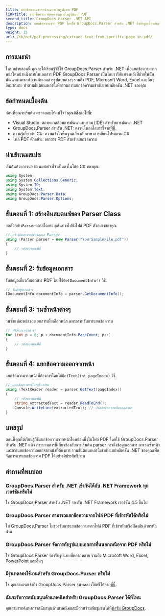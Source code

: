 ```yaml
---
title: แยกข้อความจากหน้าเฉพาะในรูปแบบ PDF
linktitle: แยกข้อความจากหน้าเฉพาะในรูปแบบ PDF
second_title: GroupDocs.Parser .NET API
description: แยกข้อความจาก PDF โดยใช้ GroupDocs.Parser สำหรับ .NET ดึงข้อมูลเนื้อหาเฉพาะหน้าได้อย่างง่ายดายด้วยไลบรารีอันทรงพลังนี้
type: docs
weight: 15
url: /th/net/pdf-processing/extract-text-from-specific-page-in-pdf/
---
```

## การแนะนำ
ในบทช่วยสอนนี้ คุณจะได้เรียนรู้วิธีใช้ GroupDocs.Parser สำหรับ .NET เพื่อแยกข้อความจากหน้าใดหน้าหนึ่งภายในเอกสาร PDF GroupDocs.Parser เป็นไลบรารีอันทรงพลังที่ช่วยให้นักพัฒนาสามารถทำงานกับเอกสารรูปแบบต่างๆ รวมถึง PDF, Microsoft Word, Excel และอื่นๆ อีกมากมาย ทำตามขั้นตอนเหล่านี้เพื่อรวมการแยกข้อความเข้ากับแอปพลิเคชัน .NET ของคุณ
## ข้อกำหนดเบื้องต้น
ก่อนที่คุณจะเริ่มต้น ตรวจสอบให้แน่ใจว่าคุณมีสิ่งต่อไปนี้:
- Visual Studio: สภาพแวดล้อมการพัฒนาแบบรวม (IDE) สำหรับการพัฒนา .NET
-  GroupDocs.Parser สำหรับ .NET: ดาวน์โหลดไลบรารี่จาก[ที่นี่](https://releases.groupdocs.com/parser/net/).
- ความรู้เกี่ยวกับ C#: ความเข้าใจพื้นฐานเกี่ยวกับภาษาการเขียนโปรแกรม C#
- ไฟล์ PDF ตัวอย่าง: เอกสาร PDF สำหรับแยกข้อความ

## นำเข้าเนมสเปซ
เริ่มต้นด้วยการนำเข้าเนมสเปซที่จำเป็นลงในโค้ด C# ของคุณ:
```csharp
using System;
using System.Collections.Generic;
using System.IO;
using System.Text;
using GroupDocs.Parser.Data;
using GroupDocs.Parser.Options;
```
## ขั้นตอนที่ 1: สร้างอินสแตนซ์ของ Parser Class
 ยกตัวอย่าง`Parser`คลาสโดยระบุเส้นทางไปยังไฟล์ PDF ตัวอย่างของคุณ
```csharp
// สร้างอินสแตนซ์ของคลาส Parser
using (Parser parser = new Parser("YourSampleFile.pdf"))
{
    // รหัสของคุณที่นี่
}
```
## ขั้นตอนที่ 2: รับข้อมูลเอกสาร
 รับข้อมูลเกี่ยวกับเอกสาร PDF โดยใช้`GetDocumentInfo()` วิธี.
```csharp
// รับข้อมูลเอกสาร
IDocumentInfo documentInfo = parser.GetDocumentInfo();
```
## ขั้นตอนที่ 3: วนซ้ำหน้าต่างๆ
วนซ้ำแต่ละหน้าของเอกสารเพื่อเลือกหน้าเฉพาะสำหรับการแยกข้อความ
```csharp
// ทำซ้ำบนหน้าต่างๆ
for (int p = 0; p < documentInfo.PageCount; p++)
{
    // รหัสของคุณที่นี่
}
```
## ขั้นตอนที่ 4: แยกข้อความออกจากหน้า
 แยกข้อความจากหน้าที่ต้องการโดยใช้`GetText(int pageIndex)` วิธี.
```csharp
// แยกข้อความลงในเครื่องอ่าน
using (TextReader reader = parser.GetText(pageIndex))
{
    // รหัสของคุณที่นี่
    string extractedText = reader.ReadToEnd();
    Console.WriteLine(extractedText); // ส่งออกข้อความที่แยกออกมา
}
```

## บทสรุป
ตอนนี้คุณได้เรียนรู้วิธีแยกข้อความจากหน้าใดหน้าหนึ่งในไฟล์ PDF โดยใช้ GroupDocs.Parser สำหรับ .NET แล้ว กระบวนการนี้เกี่ยวข้องกับการเริ่มต้น parser การดึงข้อมูลเอกสาร การวนซ้ำหน้า และการแยกข้อความออกจากหน้าที่ต้องการ รวมขั้นตอนเหล่านี้เข้ากับแอปพลิเคชัน .NET ของคุณเพื่อจัดการการแยกข้อความ PDF ได้อย่างมีประสิทธิภาพ

## คำถามที่พบบ่อย
### GroupDocs.Parser สำหรับ .NET เข้ากันได้กับ .NET Framework ทุกเวอร์ชันหรือไม่
ใช่ GroupDocs.Parser สำหรับ .NET รองรับ .NET Framework เวอร์ชัน 4.5 ขึ้นไป
### GroupDocs.Parser สามารถแยกข้อความจากไฟล์ PDF ที่เข้ารหัสได้หรือไม่
ไม่ GroupDocs.Parser ไม่รองรับการแยกข้อความจากไฟล์ PDF ที่เข้ารหัสหรือป้องกันด้วยรหัสผ่าน
### GroupDocs.Parser จัดการกับรูปแบบเอกสารอื่นนอกเหนือจาก PDF หรือไม่
ใช่ GroupDocs.Parser รองรับรูปแบบที่หลากหลาย รวมถึง Microsoft Word, Excel, PowerPoint และอื่นๆ
### มีรุ่นทดลองใช้งานสำหรับ GroupDocs.Parser หรือไม่
 ใช่ คุณสามารถเข้าถึง GroupDocs.Parser รุ่นทดลองใช้ฟรีได้จาก[ที่นี่](https://releases.groupdocs.com/).
### ฉันจะรับการสนับสนุนด้านเทคนิคสำหรับ GroupDocs.Parser ได้ที่ไหน
 คุณสามารถค้นหาการสนับสนุนด้านเทคนิคและมีส่วนร่วมกับชุมชนได้ที่[ฟอรัม GroupDocs](https://forum.groupdocs.com/c/parser/17).